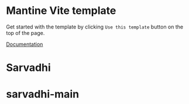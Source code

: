 # Mantine Vite template

Get started with the template by clicking `Use this template` button on the top of the page.

[Documentation](https://mantine.dev/guides/vite/)
# Sarvadhi
# sarvadhi-main

